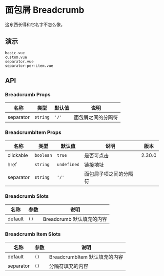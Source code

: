 # 面包屑 Breadcrumb

这东西长得和它名字不怎么像。

## 演示

```demo
basic.vue
custom.vue
separator.vue
separator-per-item.vue
```

## API

### Breadcrumb Props

| 名称      | 类型     | 默认值 | 说明               |
| --------- | -------- | ------ | ------------------ |
| separator | `string` | `'/'`  | 面包屑之间的分隔符 |

### BreadcrumbItem Props

| 名称      | 类型      | 默认值      | 说明                   | 版本   |
| --------- | --------- | ----------- | ---------------------- | ------ |
| clickable | `boolean` | `true`      | 是否可点击             | 2.30.0 |
| href      | `string`  | `undefined` | 链接地址               |        |
| separator | `string`  | `'/'`       | 面包屑子项之间的分隔符 |        |

### Breadcrumb Slots

| 名称    | 参数 | 说明                      |
| ------- | ---- | ------------------------- |
| default | `()` | Breadcrumb 默认填充的内容 |

### Breadcrumb Item Slots

| 名称      | 参数 | 说明                          |
| --------- | ---- | ----------------------------- |
| default   | `()` | BreadcrumbItem 默认填充的内容 |
| separator | `()` | 分隔符填充的内容              |
